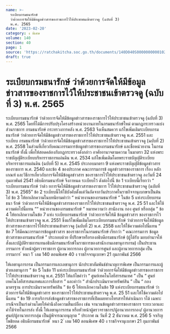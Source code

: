 ```yaml
---
name: >-
  ระเบียบกรมธนารักษ์
  ว่าด้วยการจัดให้มีข้อมูลข่าวสารของราชการไว้ให้ประชาชนเข้าตรวจดู (ฉบับที่ 3)
  พ.ศ. 2565
date: '2023-02-20'
category: ง พิเศษ
volume: 140
section: 40
page: 1
source: 'https://ratchakitcha.soc.go.th/documents/140D040S0000000000102.pdf'
draft: true
---
```


# ระเบียบกรมธนารักษ์ ว่าด้วยการจัดให้มีข้อมูลข่าวสารของราชการไว้ให้ประชาชนเข้าตรวจดู (ฉบับที่ 3) พ.ศ. 2565

ระเบียบกรมธนารักษ์ ว่าด้วยการจัดให้มีข้อมูลข่าวสารของราชการไว้ให้ประชาชนเข้าตรวจดู (ฉบับที่ 3) พ.ศ. 2565 โดยที่ได้มีการปรับปรุงโครงสร้างหน่วยงานภายในกรมธนารักษ์ใหม่ ตามกฎกระทรวงแบ่งส่วนราชการ กรมธนารักษ์ กระทรวงการคลัง พ.ศ. 2563 จึงเห็นสมควร แก้ไขเพิ่มเติมระเบียบกรมธนารักษ์ ว่าด้วยการจัดให้มีข้อมูลข่าวสารของราชการไว้ให้ประชาชนเข้าตรวจดู พ.ศ. 2551 และระเบียบ กรมธนารักษ์ ว่าด้วยการจัดให้มีข้อมูลข่าวสารของราชการไว้ให้ประชาชนเข้าตรวจดู (ฉบับที่ 2) พ.ศ. 2558 ในส่วนที่เกี่ยวกับคณะกรรมการข้อมูลข่าวสารของกรมธนารักษ์ และชื่อหน่วยงาน ในกรมธนารักษ์ ทั้งนี้ เพื่อให้สอดคล้องกับกฎกระทรวงดังกล่าว อาศัยอานาจตามความ ในมาตรา 32 แห่งพระราชบัญญัติระเบียบบริหารราชการแผ่นดิน พ.ศ. 2534 แก้ไขเพิ่มเติมโดยพระราชบัญญัติระเบียบบริหารราชการแผ่นดิน (ฉบับที่ 5) พ.ศ. 2545 ประกอบมาตรา 9 แห่งพระราชบัญญัติข้อมูลข่าวสารของราชการ พ.ศ. 2540 และข้อ 4 ของประกาศ คณะกรรมการข้ อมูลข่าวสารของราชการ เรื่อง หลักเกณฑ์ และวิธีการเกี่ยวกับการจัดให้มีข้อมูลข่าวสาร ของราชการไว้ให้ประชาชนเข้าตรวจดู ลงวันที่ 24 กุมภาพันธ์ 2541 อธิบดีกรมธนารักษ์ จึงกาหนด ระเบียบไว้ ดังต่อไปนี้ ข้อ 1 ระเบียบนี้เรียกว่า “ ระเบียบกรมธนารักษ์ ว่าด้ว ยการจัดให้มีข้อมูลข่าวสารของราชการ ไว้ให้ประชาชนเข้าตรวจดู (ฉบับที่ 3) พ.ศ. 2565” ข้อ 2 ระเบียบนี้ให้ใช้บังคับตั้งแต่วันถัดจากวันประกาศในราชกิจจานุเบกษาเป็นต้นไป ข้อ 3 ให้ยกเลิกความในบทนิยามคำว่า “ หน่วยงานของกรมธนารักษ์ ” ในข้อ 5 แห่งระเบียบกรมธนา รักษ์ ว่าด้วยการจัดให้มีข้อมูลข่าวสารของราชการไว้ให้ประชาชนเข้าตรวจดู พ.ศ. 25 51 และให้ใช้ความต่อไปนี้แทน ““ หน่วยงานของกรมธนารักษ์ ” หมายความว่า สานักงาน กอง ศูนย์ หรือกลุ่ม ” ข้อ 4 ให้ยกเลิกความในข้อ 7 แห่ง ระเบียบกรมธนารักษ์ ว่าด้วยการจัดให้มี ข้อมูลข่าวสาร ของราชการไว้ให้ประชาชนเข้าตรวจดู พ.ศ. 2551 ซึ่งแก้ไขเพิ่มเติมโดยระเบียบกรมธนารักษ์ ว่าด้วยการจัดให้มีข้อมูลข่าวสารของราชการไว้ให้ประชาชนเข้าตรวจดู (ฉบับที่ 2) พ.ศ. 2558 และให้ใช้ความต่อไปนี้แทน “ ข้อ 7 ให้มีคณะกรรมการข้อมูลข่าวสาร ของราชการในกรมธนารักษ์ เรียกว่า “ คณะกรรมการ ข้อมูลข่าวสารของกรมธนารักษ์ ” ประกอบด้วย ที่ปรึกษาหรือรองอธิบดีกรมธนารักษ์ (ผู้ได้รับ มอบอำนาจให้สั่งและปฏิบัติราชการแทนอธิบดีกรมธนารักษ์ในราชการของสานักงานเลขานุการกรม) เป็นประธานกรรมการ หัวหน้าผู้ตรวจราชการ ผู้อานวยการกอง ผู้อานวยการศูนย์ และผู้อานวยการกลุ่ม เป็นกรรมการ ้ หนา 1 ่ เลม 140 ตอนพิเศษ 40 ง ราชกิจจานุเบกษา 21 กุมภาพันธ์ 2566

ให้เลขานุการกรม เป็นกรรมการและเลขานุการ นักประชาสัมพันธ์ชำนาญการพิเศษ เป็นกรรมการและผู้ช่วยเลขานุการ ” ข้อ 5 ในข้อ 11 แห่งระเบียบกรมธนารักษ์ ว่าด้วยการจัดให้มีข้อมูลข่าวสารของราชการ ไว้ให้ประชาชนเข้าตรวจดู พ.ศ. 2551 ให้แก้ไขคำว่า “ ศูนย์เทคโนโลยีสารสนเทศ ” เป็น “ ศูนย์เทคโนโลยีสารสนเทศและการสื่อสาร ” และคำว่า “ สำนักประเมินราคาทรัพย์สิน ” เป็น “ กองมาตรฐาน การประเมินราคาทรัพย์สิน ” ข้อ 6 ให้ยกเลิกความในข้อ 19 แห่งระเบียบกรมธนารักษ์ ว่าด้วยการจัดให้มีข้อมูลข่าวสาร ของราชการไว้ให้ประชาชนเข้าตรวจดู พ.ศ. 25 51 และให้ใช้ความต่อไปนี้แทน “ ข้อ 19 การบริการส่งข้อมูลข่าวสารของราชการที่เปิดเผยทางโทรสารให้ดำเนินกา รได้ เฉพาะกรณีจาเป็นเร่งด่วนโดยให้คำนึงถึงความสิ้นเปลือง เช่น จานวนข้อมูลข่าวสารของราชการ ระยะเวลาและค่าใช้จ่ายในการส่ง ทั้งนี้ ให้เลขานุการกรม หรือหัวหน้าผู้ตรวจราชการ/ผู้อานวยการกอง/ ผู้อานวยการศูนย์/ผู้อานวยการกลุ่ม เป็นผู้พิจารณาอนุญาต ” ประกาศ ณ วันที่ 2 2 ธันวาคม พ.ศ. 256 5 จาเริญ โพธิยอด อธิบดีกรมธนารักษ์ ้ หนา 2 ่ เลม 140 ตอนพิเศษ 40 ง ราชกิจจานุเบกษา 21 กุมภาพันธ์ 2566

